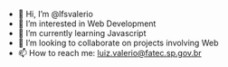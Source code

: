 - 👋 Hi, I’m @lfsvalerio
- 👀 I’m interested in Web Development
- 🌱 I’m currently learning Javascript
- 💞️ I’m looking to collaborate on projects involving Web
- 📫 How to reach me: luiz.valerio@fatec.sp.gov.br

<!---
lfsvalerio/lfsvalerio is a ✨ special ✨ repository because its `README.md` (this file) appears on your GitHub profile.
You can click the Preview link to take a look at your changes.
--->
